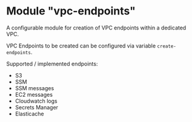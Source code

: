 # Module "vpc-endpoints"

A configurable module for creation of VPC endpoints within a dedicated VPC.

VPC Endpoints to be created can be configured via variable `create-endpoints`.

Supported / implemented endpoints:
* S3
* SSM
* SSM messages
* EC2 messages
* Cloudwatch logs
* Secrets Manager
* Elasticache